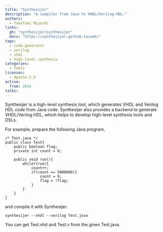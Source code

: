 ```yaml
---
title: "Synthesijer"
description: "A compiler from Java to VHDL/Verilog-HDL."
authors:
  - Takefumi Miyoshi
links:
  gh: "synthesijer/synthesijer"
  docs: "https://synthesijer.github.io/web/"
tags:
  - code-generator
  - verilog
  - vhdl
  - high-level synthesis
categories:
  - Tools
licenses:
  - Apache-2.0
active:
  from: 2014
talks:
---
```


Synthesijer is a high-level synthesis tool, which generates VHDL and Verilog HDL code from Java code. Synthesijer also provides a backend to generate VHDL/Verilog HDL, which helps to develop high-level synthesis tools and DSLs.

For example, prepare the following Java program,

```
/* Test.java */
public class Test{
    public boolean flag;
    private int count = 0;

    public void run(){
        while(true){
            count++;
            if(count == 5000000){
                count = 0;
                flag = !flag;
            }
        }
    }
}
```

and compile it with Synthesijer.

```
synthesijer --vhdl --verilog Test.java
```

You can get Test.vhd and Test.v from the given Test.java.
